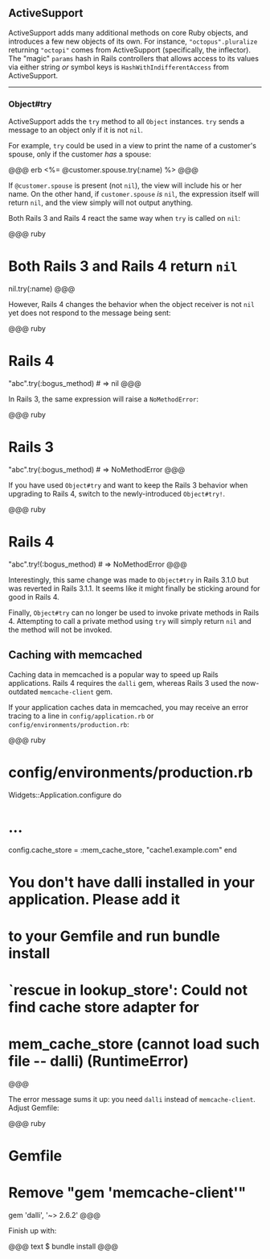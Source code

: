 ## <a id="activesupport"></a>ActiveSupport

ActiveSupport adds many additional methods on core Ruby objects, and introduces
a few new objects of its own. For instance, `"octopus".pluralize` returning
`"octopi"` comes from ActiveSupport (specifically, the inflector). The "magic"
`params` hash in Rails controllers that allows access to its values via either
string *or* symbol keys is `HashWithIndifferentAccess` from ActiveSupport.

---

### Object#try

ActiveSupport adds the `try` method to all `Object` instances. `try` sends
a message to an object only if it is not `nil`.

For example, `try` could be used in a view to print the name of a customer's
spouse, only if the customer *has* a spouse:

@@@ erb
<%= @customer.spouse.try(:name) %>
@@@

If `@customer.spouse` is present (not `nil`), the view will include his or her
name. On the other hand, if `customer.spouse` *is* `nil`, the expression itself
will return `nil`, and the view simply will not output anything.

Both Rails 3 and Rails 4 react the same way when `try` is called on `nil`:

@@@ ruby
# Both Rails 3 and Rails 4 return `nil`
nil.try(:name)
@@@

However, Rails 4 changes the behavior when the object receiver is not `nil`
yet does not respond to the message being sent:

@@@ ruby
# Rails 4
"abc".try(:bogus_method) # => nil
@@@

In Rails 3, the same expression will raise a `NoMethodError`:

@@@ ruby
# Rails 3
"abc".try(:bogus_method) # => NoMethodError
@@@

If you have used `Object#try` and want to keep the Rails 3 behavior when
upgrading to Rails 4, switch to the newly-introduced `Object#try!`.

@@@ ruby
# Rails 4
"abc".try!(:bogus_method) # => NoMethodError
@@@

Interestingly, this same change was made to `Object#try` in Rails 3.1.0 but
was reverted in Rails 3.1.1. It seems like it might finally be sticking around
for good in Rails 4.

Finally, `Object#try` can no longer be used to invoke private methods in Rails
4. Attempting to call a private method using `try` will simply return `nil`
and the method will not be invoked.

## <a id="caching-with-memcached"></a>Caching with memcached

Caching data in memcached is a popular way to speed up Rails applications.
Rails 4 requires the `dalli` gem, whereas Rails 3 used the now-outdated
`memcache-client` gem.

If your application caches data in memcached, you may receive an error tracing
to a line in `config/application.rb` or `config/environments/production.rb`:

@@@ ruby
# config/environments/production.rb
Widgets::Application.configure do
  # ...

  config.cache_store = :mem_cache_store, "cache1.example.com"
end
# You don't have dalli installed in your application. Please add it
# to your Gemfile and run bundle install
# 
# `rescue in lookup_store': Could not find cache store adapter for
# mem_cache_store (cannot load such file -- dalli) (RuntimeError)
@@@

The error message sums it up: you need `dalli` instead of `memcache-client`.
Adjust Gemfile:

@@@ ruby
# Gemfile

# Remove "gem 'memcache-client'"
gem 'dalli', '~> 2.6.2'
@@@

Finish up with:

@@@ text
$ bundle install
@@@
